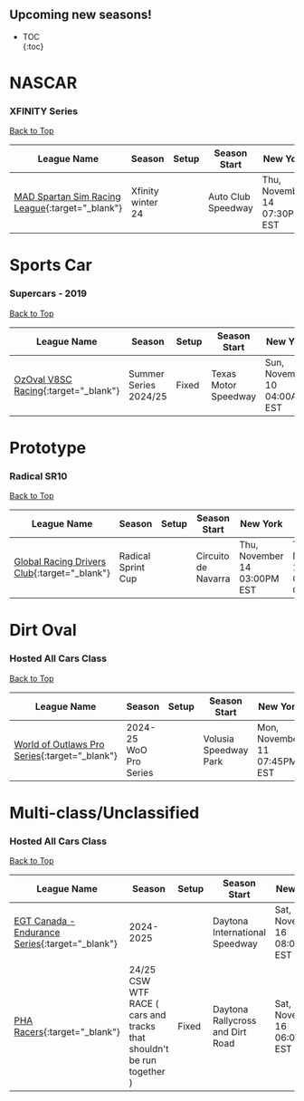 ## Upcoming new seasons!

* TOC  
{:toc}

# NASCAR

### XFINITY Series

[Back to Top](#)  

| League Name | Season | Setup | Season Start | New York | London | Sydney |
|--------------------------------------------------------------------------------------------------------------------------|-----------------|-----|------------------|----------------------------|----------------------------|-----------------------------|
|[MAD Spartan Sim Racing League](https://members.iracing.com/membersite/member/LeagueView.do?league=6573){:target="_blank"} |Xfinity winter 24 | |Auto Club Speedway |Thu, November 14 07:30PM EST |Fri, November 15 12:30AM GMT |Fri, November 15 11:30AM AEDT |

# Sports Car

### Supercars - 2019

[Back to Top](#)  

| League Name | Season | Setup | Season Start | New York | London | Sydney |
|----------------------------------------------------------------------------------------------------------------|---------------------|-----|--------------------|----------------------------|----------------------------|-----------------------------|
|[OzOval V8SC Racing](https://members.iracing.com/membersite/member/LeagueView.do?league=10491){:target="_blank"} |Summer Series 2024/25 |Fixed |Texas Motor Speedway |Sun, November 10 04:00AM EST |Sun, November 10 09:00AM GMT |Sun, November 10 08:00PM AEDT |

# Prototype

### Radical SR10

[Back to Top](#)  

| League Name | Season | Setup | Season Start | New York | London | Sydney |
|------------------------------------------------------------------------------------------------------------------------|------------------|-----|-------------------|----------------------------|----------------------------|-----------------------------|
|[Global Racing Drivers Club](https://members.iracing.com/membersite/member/LeagueView.do?league=11634){:target="_blank"} |Radical Sprint Cup | |Circuito de Navarra |Thu, November 14 03:00PM EST |Thu, November 14 08:00PM GMT |Fri, November 15 07:00AM AEDT |

# Dirt Oval

### Hosted All Cars Class

[Back to Top](#)  

| League Name | Season | Setup | Season Start | New York | London | Sydney |
|-------------------------------------------------------------------------------------------------------------------------|-----------------------|-----|---------------------|----------------------------|----------------------------|-----------------------------|
|[World of Outlaws Pro Series](https://members.iracing.com/membersite/member/LeagueView.do?league=11658){:target="_blank"} |2024\-25 WoO Pro Series | |Volusia Speedway Park |Mon, November 11 07:45PM EST |Tue, November 12 12:45AM GMT |Tue, November 12 11:45AM AEDT |

# Multi-class/Unclassified

### Hosted All Cars Class

[Back to Top](#)  

| League Name | Season | Setup | Season Start | New York | London | Sydney |
|----------------------------------------------------------------------------------------------------------------------------|-----------------------------------------------------------------------|-----|--------------------------------|----------------------------|----------------------------|-----------------------------|
|[EGT Canada \- Endurance Series](https://members.iracing.com/membersite/member/LeagueView.do?league=11322){:target="_blank"} |2024\-2025 | |Daytona International Speedway |Sat, November 16 08:00AM EST |Sat, November 16 01:00PM GMT |Sun, November 17 12:00AM AEDT |
|[PHA Racers](https://members.iracing.com/membersite/member/LeagueView.do?league=10304){:target="_blank"} |24/25 CSW WTF RACE \( cars and tracks that shouldn't be run together \) |Fixed |Daytona Rallycross and Dirt Road |Sat, November 16 06:00PM EST |Sat, November 16 11:00PM GMT |Sun, November 17 10:00AM AEDT |


